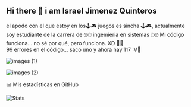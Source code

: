 ## Hi there 👋 i am Israel Jimenez Quinteros
el apodo  con el que estoy en los🕹️🎮 juegos es sincha 🕹️🎮,
actualmente soy estudiante de la carrera de 🤓🖱️ ingemieria en sistemas 🖱️🤓
Mi código funciona... no sé por qué, pero funciona. XD 🫠😅  
99 errores en el código... saco uno y ahora hay 117 :V🤡 

![images (1)](https://github.com/user-attachments/assets/10d1d243-f6e3-48b9-99d9-d43097074fe5)

![images (2)](https://github.com/user-attachments/assets/0c5e4d8c-ffe5-4188-a17d-92e0c92f2066)

📊 Mis estadísticas en GitHub

![Stats](https://github-readme-stats.vercel.app/api?username=isra-jq&show_icons=true&theme=radical)
<!--![Top Langs](https://github-readme-stats.vercel.app/api/top-langs/?username=isra-jq&layout=compact&theme=radical)

<!--<img width="624" height="630" alt="incremento" src="https://github.com/user-attachments/assets/d2026d1b-312c-4de7-98b8-c2754da36818" /> 



<!--
**isra-jq/isra-jq** is a ✨ _special_ ✨ repository because its `README.md` (this file) appears on your GitHub profile.

Here are some ideas to get you started:

- 🔭 I’m currently working on ...
- 🌱 I’m currently learning ...
- 👯 I’m looking to collaborate on ...
- 🤔 I’m looking for help with ...
- 💬 Ask me about ...
- 📫 How to reach me: ...
- 😄 Pronouns: ...
- ⚡ Fun fact: ...
-->
